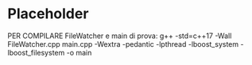 # Placeholder
PER COMPILARE FileWatcher e main di prova:
g++ -std=c++17 -Wall FileWatcher.cpp main.cpp -Wextra -pedantic -lpthread -lboost_system -lboost_filesystem -o main


